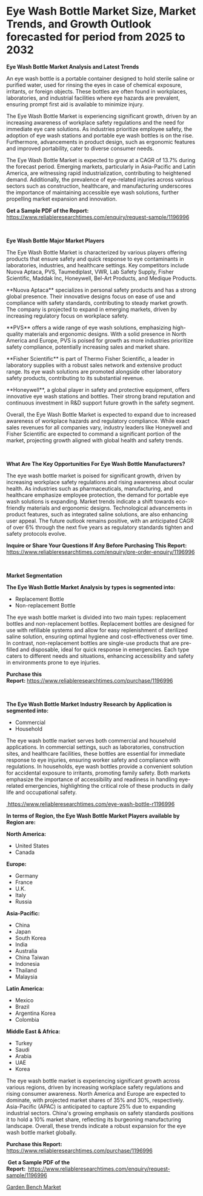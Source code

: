 <p><h1>Eye Wash Bottle Market Size, Market Trends, and Growth Outlook forecasted for period from 2025 to 2032</h1></p><p><strong>Eye Wash Bottle Market Analysis and Latest Trends</strong></p>
<p><p>An eye wash bottle is a portable container designed to hold sterile saline or purified water, used for rinsing the eyes in case of chemical exposure, irritants, or foreign objects. These bottles are often found in workplaces, laboratories, and industrial facilities where eye hazards are prevalent, ensuring prompt first aid is available to minimize injury.</p><p>The Eye Wash Bottle Market is experiencing significant growth, driven by an increasing awareness of workplace safety regulations and the need for immediate eye care solutions. As industries prioritize employee safety, the adoption of eye wash stations and portable eye wash bottles is on the rise. Furthermore, advancements in product design, such as ergonomic features and improved portability, cater to diverse consumer needs.</p><p>The Eye Wash Bottle Market is expected to grow at a CAGR of 13.7% during the forecast period. Emerging markets, particularly in Asia-Pacific and Latin America, are witnessing rapid industrialization, contributing to heightened demand. Additionally, the prevalence of eye-related injuries across various sectors such as construction, healthcare, and manufacturing underscores the importance of maintaining accessible eye wash solutions, further propelling market expansion and innovation.</p></p>
<p><strong>Get a Sample PDF of the Report:&nbsp;</strong> <a href="https://www.reliableresearchtimes.com/enquiry/request-sample/1196996?utm_campaign=2175&utm_medium=2&utm_source=Github&utm_content=ia&utm_term=07022025&utm_id=eye-wash-bottle">https://www.reliableresearchtimes.com/enquiry/request-sample/1196996</a></p>
<p>&nbsp;</p>
<p><strong>Eye Wash Bottle Major Market Players</strong></p>
<p><p>The Eye Wash Bottle Market is characterized by various players offering products that ensure safety and quick response to eye contaminants in laboratories, industries, and healthcare settings. Key competitors include Nuova Aptaca, PVS, Taumediplast, VWR, Lab Safety Supply, Fisher Scientific, Maddak Inc, Honeywell, Bel-Art Products, and Medique Products.</p><p>**Nuova Aptaca** specializes in personal safety products and has a strong global presence. Their innovative designs focus on ease of use and compliance with safety standards, contributing to steady market growth. The company is projected to expand in emerging markets, driven by increasing regulatory focus on workplace safety.</p><p>**PVS** offers a wide range of eye wash solutions, emphasizing high-quality materials and ergonomic designs. With a solid presence in North America and Europe, PVS is poised for growth as more industries prioritize safety compliance, potentially increasing sales and market share.</p><p>**Fisher Scientific** is part of Thermo Fisher Scientific, a leader in laboratory supplies with a robust sales network and extensive product range. Its eye wash solutions are promoted alongside other laboratory safety products, contributing to its substantial revenue.</p><p>**Honeywell**, a global player in safety and protective equipment, offers innovative eye wash stations and bottles. Their strong brand reputation and continuous investment in R&D support future growth in the safety segment.</p><p>Overall, the Eye Wash Bottle Market is expected to expand due to increased awareness of workplace hazards and regulatory compliance. While exact sales revenues for all companies vary, industry leaders like Honeywell and Fisher Scientific are expected to command a significant portion of the market, projecting growth aligned with global health and safety trends.</p></p>
<p>&nbsp;</p>
<p><strong>What Are The Key Opportunities For Eye Wash Bottle Manufacturers?</strong></p>
<p><p>The eye wash bottle market is poised for significant growth, driven by increasing workplace safety regulations and rising awareness about ocular health. As industries such as pharmaceuticals, manufacturing, and healthcare emphasize employee protection, the demand for portable eye wash solutions is expanding. Market trends indicate a shift towards eco-friendly materials and ergonomic designs. Technological advancements in product features, such as integrated saline solutions, are also enhancing user appeal. The future outlook remains positive, with an anticipated CAGR of over 6% through the next five years as regulatory standards tighten and safety protocols evolve.</p></p>
<p><strong>Inquire or Share Your Questions If Any Before Purchasing This Report:</strong> <a href="https://www.reliableresearchtimes.com/enquiry/pre-order-enquiry/1196996?utm_campaign=2175&utm_medium=2&utm_source=Github&utm_content=ia&utm_term=07022025&utm_id=eye-wash-bottle">https://www.reliableresearchtimes.com/enquiry/pre-order-enquiry/1196996</a></p>
<p>&nbsp;</p>
<p><strong>Market Segmentation</strong></p>
<p><strong>The Eye Wash Bottle Market Analysis by types is segmented into:</strong></p>
<p><ul><li>Replacement Bottle</li><li>Non-replacement Bottle</li></ul></p>
<p><p>The eye wash bottle market is divided into two main types: replacement bottles and non-replacement bottles. Replacement bottles are designed for use with refillable systems and allow for easy replenishment of sterilized saline solution, ensuring optimal hygiene and cost-effectiveness over time. In contrast, non-replacement bottles are single-use products that are pre-filled and disposable, ideal for quick response in emergencies. Each type caters to different needs and situations, enhancing accessibility and safety in environments prone to eye injuries.</p></p>
<p><strong>Purchase this Report:&nbsp;</strong><a href="https://www.reliableresearchtimes.com/purchase/1196996?utm_campaign=2175&utm_medium=2&utm_source=Github&utm_content=ia&utm_term=07022025&utm_id=eye-wash-bottle">https://www.reliableresearchtimes.com/purchase/1196996</a></p>
<p>&nbsp;</p>
<p><strong>The Eye Wash Bottle Market Industry Research by Application is segmented into:</strong></p>
<p><ul><li>Commercial</li><li>Household</li></ul></p>
<p><p>The eye wash bottle market serves both commercial and household applications. In commercial settings, such as laboratories, construction sites, and healthcare facilities, these bottles are essential for immediate response to eye injuries, ensuring worker safety and compliance with regulations. In households, eye wash bottles provide a convenient solution for accidental exposure to irritants, promoting family safety. Both markets emphasize the importance of accessibility and readiness in handling eye-related emergencies, highlighting the critical role of these products in daily life and occupational safety.</p></p>
<p><a href="https://www.reliableresearchtimes.com/eye-wash-bottle-r1196996?utm_campaign=2175&utm_medium=2&utm_source=Github&utm_content=ia&utm_term=07022025&utm_id=eye-wash-bottle">&nbsp;https://www.reliableresearchtimes.com/eye-wash-bottle-r1196996</a></p>
<p><strong>In terms of Region, the Eye Wash Bottle Market Players available by Region are:</strong></p>
<p>
    <p> <strong> North America: </strong>
        <ul>
            <li>United States</li>
            <li>Canada</li>
        </ul>
        </p> 
    <p> <strong> Europe: </strong>
        <ul>
            <li>Germany</li>
            <li>France</li>
            <li>U.K.</li>
            <li>Italy</li>
            <li>Russia</li>
        </ul>
        </p> 
    <p> <strong> Asia-Pacific: </strong>
        <ul>
            <li>China</li>
            <li>Japan</li>
            <li>South Korea</li>
            <li>India</li>
            <li>Australia</li>
            <li>China Taiwan</li>
            <li>Indonesia</li>
            <li>Thailand</li>
            <li>Malaysia</li>
        </ul>
        </p> 
    <p> <strong> Latin America: </strong>
        <ul>
            <li>Mexico</li>
            <li>Brazil</li>
            <li>Argentina Korea</li>
            <li>Colombia</li>
        </ul>
        </p> 
    <p> <strong> Middle East & Africa: </strong>
        <ul>
            <li>Turkey</li>
            <li>Saudi</li>
            <li>Arabia</li>
            <li>UAE</li>
            <li>Korea</li>
        </ul>
    </p>
    </p>
<p><p>The eye wash bottle market is experiencing significant growth across various regions, driven by increasing workplace safety regulations and rising consumer awareness. North America and Europe are expected to dominate, with projected market shares of 35% and 30%, respectively. Asia-Pacific (APAC) is anticipated to capture 25% due to expanding industrial sectors. China's growing emphasis on safety standards positions it to hold a 10% market share, reflecting its burgeoning manufacturing landscape. Overall, these trends indicate a robust expansion for the eye wash bottle market globally.</p></p>
<p><strong>Purchase this Report: </strong><a href="https://www.reliableresearchtimes.com/purchase/1196996?utm_campaign=2175&utm_medium=2&utm_source=Github&utm_content=ia&utm_term=07022025&utm_id=eye-wash-bottle">https://www.reliableresearchtimes.com/purchase/1196996</a></p>
<p>&nbsp;<strong>Get a Sample PDF of the Report:&nbsp;&nbsp;</strong><a href="https://www.reliableresearchtimes.com/enquiry/request-sample/1196996?utm_campaign=2175&utm_medium=2&utm_source=Github&utm_content=ia&utm_term=07022025&utm_id=eye-wash-bottle">https://www.reliableresearchtimes.com/enquiry/request-sample/1196996</a></p>
<p><strong></strong></p>
<p><p><a href="https://github.com/jerhoskinson197676/Market-Research-Report-List-1/blob/main/garden-bench-market.md?utm_campaign=2175&utm_medium=2&utm_source=Github&utm_content=ia&utm_term=07022025&utm_id=eye-wash-bottle">Garden Bench Market</a></p></p>